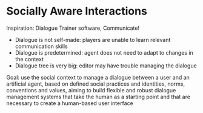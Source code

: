# Socially Aware Interactions

Inspiration: Dialogue Trainer software, Communicate!
- Dialogue is not self-made: players are unable to learn relevant communication skills
- Dialogue is predetermined: agent does not need to adapt to changes in the context
- Dialogue tree is very big: editor may have trouble managing the dialogue

Goal: use the social context to manage a dialogue between a user and an artificial agent, based on defined social practices and identities, norms, conventions and values, aiming to build flexible and robust dialogue management systems that take the human as a starting point and that are necessary to create a human-based user interface
